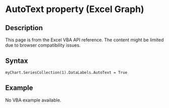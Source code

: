 # AutoText property (Excel Graph)

## Description
This page is from the Excel VBA API reference. The content might be limited due to browser compatibility issues.

## Syntax
```vba
myChart.SeriesCollection(1).DataLabels.AutoText = True
```

## Example
No VBA example available.
